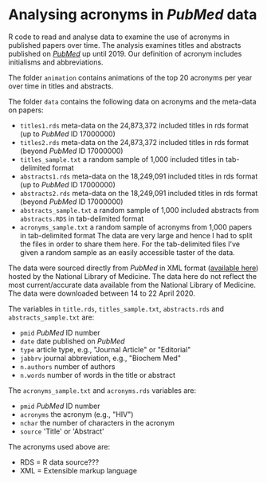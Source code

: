 # Analysing acronyms in _PubMed_ data

R code to read and analyse data to examine the use of acronyms in published papers over time. The analysis examines titles and abstracts published on [_PubMed_](https://pubmed.ncbi.nlm.nih.gov/) up until 2019. Our definition of acronym includes initialisms and abbreviations.

The folder `animation` contains animations of the top 20 acronyms per year over time in titles and abstracts.

The folder `data` contains the following data on acronyms and the meta-data on papers:
* `titles1.rds` meta-data on the 24,873,372 included titles in rds format (up to _PubMed_ ID 17000000)
* `titles2.rds` meta-data on the 24,873,372 included titles in rds format (beyond _PubMed_ ID 17000000)
* `titles_sample.txt` a random sample of 1,000 included titles in tab-delimited format
* `abstracts1.rds` meta-data on the 18,249,091 included titles in rds format (up to _PubMed_ ID 17000000)
* `abstracts2.rds` meta-data on the 18,249,091 included titles in rds format (beyond _PubMed_ ID 17000000)
* `abstracts_sample.txt` a random sample of 1,000 included abstracts from `abstracts.RDS` in tab-delimited format
* `acronyms_sample.txt` a random sample of acronyms from 1,000 papers in tab-delimited format 
The data are very large and hence I had to split the files in order to share them here. For the tab-delimited files I've given a random sample as an easily accessible taster of the data.

The data were sourced directly from _PubMed_ in XML format ([available here](ftp://ftp.ncbi.nlm.nih.gov/pubmed/baseline/)) hosted by the National Library of Medicine. The data here do not reflect the most current/accurate data available from the National Library of Medicine. The data were downloaded between 14 to 22 April 2020.

The variables in `title.rds`, `titles_sample.txt`, `abstracts.rds` and `abstracts_sample.txt` are:
* `pmid` _PubMed_ ID number
* `date` date published on _PubMed_
* `type` article type, e.g., "Journal Article" or "Editorial"
* `jabbrv` journal abbreviation, e.g., "Biochem Med"
* `n.authors` number of authors
* `n.words` number of words in the title or abstract

The `acronyms_sample.txt` and `acronyms.rds` variables are:
* `pmid` _PubMed_ ID number
* `acronyms` the acronym (e.g., "HIV")
* `nchar` the number of characters in the acronym
* `source` 'Title' or 'Abstract'

The acronyms used above are:
* RDS = R data source???
* XML = Extensible markup language
